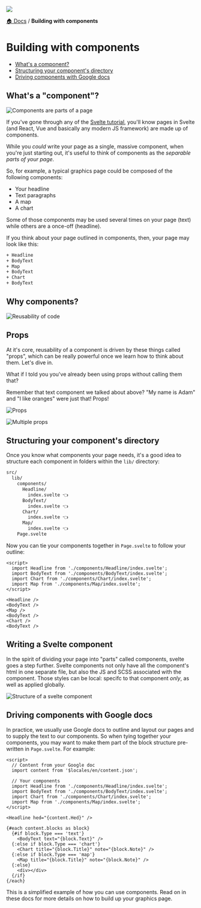 ![](https://graphics.thomsonreuters.com/style-assets/images/logos/reuters-graphics-logo/svg/graphics-logo-color-dark.svg)

[🏠 Docs](https://github.com/reuters-graphics/bluprint_graphics-kit/blob/master/docs/developers/README.md) / **Building with components**

# Building with components

- [What's a component?](#whats-a-component)
- [Structuring your component's directory](#structuring-your-components-directory)
- [Driving components with Google docs](#driving-components-with-google-docs)

## What's a "component"?

![](../../src/statics/images/docs-ai-ps/what-is.jpg 'Components are parts of a page')

If you've gone through any of the [Svelte tutorial](https://svelte.dev/tutorial/basics), you'll know pages in Svelte (and React, Vue and basically any modern JS framework) are made up of components.

While you _could_ write your page as a single, massive component, when you're just starting out, it's useful to think of components as the _separable parts of your page_.

So, for example, a typical graphics page could be composed of the following components:

- Your headline
- Text paragraphs
- A map
- A chart

Some of those components may be used several times on your page (text) while others are a once-off (headline).

If you think about your page outlined in components, then, your page may look like this:

```bash
+ Headline
+ BodyText
+ Map
+ BodyText
+ Chart
+ BodyText
```

## Why components?

![](../../src/statics/images/docs-ai-ps/reusability.jpg 'Reusability of code')

## Props

At it's core, reusability of a component is driven by these things called "props", which can be really powerful once we learn how to think about them. Let's dive in.

What if I told you you've already been using props without calling them that?

Remember that text component we talked about above? "My name is Adam" and "I like oranges" were just that! Props!

![](../../src/statics/images/docs-ai-ps/props.jpg 'Props')

![](../../src/statics/images/docs-ai-ps/multiple-props.jpg 'Multiple props')

## Structuring your component's directory

Once you know what components your page needs, it's a good idea to structure each component in folders within the `lib/` directory:

```bash
src/
  lib/
    components/
      Headline/
        index.svelte 👈
      BodyText/
        index.svelte 👈
      Chart/
        index.svelte 👈
      Map/
        index.svelte 👈
    Page.svelte
```

Now you can tie your components together in `Page.svelte` to follow your outline:

```svelte
<script>
  import Headline from './components/Headline/index.svelte';
  import BodyText from './components/BodyText/index.svelte';
  import Chart from './components/Chart/index.svelte';
  import Map from './components/Map/index.svelte';
</script>

<Headline />
<BodyText />
<Map />
<BodyText />
<Chart />
<BodyText />
```

## Writing a Svelte component

In the spirit of dividing your page into "parts" called components, svelte goes a step further.
Svelte components not only have all the component's html in one separate file, but also the JS and SCSS associated with the component.
Those styles can be local: specifc to that component _only_, as well as applied globally.

![](../../src/statics/images/docs-ai-ps/structure-of-a-component.jpg 'Structure of a svelte component')

## Driving components with Google docs

In practice, we usually use Google docs to outline and layout our pages and to supply the text to our components. So when tying together your components, you may want to make them part of the block structure pre-written in `Page.svelte`. For example:

```svelte
<script>
  // Content from your Google doc
  import content from '$locales/en/content.json';

  // Your components
  import Headline from './components/Headline/index.svelte';
  import BodyText from './components/BodyText/index.svelte';
  import Chart from './components/Chart/index.svelte';
  import Map from './components/Map/index.svelte';
</script>

<Headline hed="{content.Hed}" />

{#each content.blocks as block}
  {#if block.Type === 'text'}
    <BodyText text="{block.Text}" />
  {:else if block.Type === 'chart'}
    <Chart title="{block.Title}" note="{block.Note}" />
  {:else if block.Type === 'map'}
    <Map title="{block.Title}" note="{block.Note}" />
  {:else}
    <div></div>
  {/if}
{/each}
```

This is a simplified example of how you can use components. Read on in these docs for more details on how to build up your graphics page.
